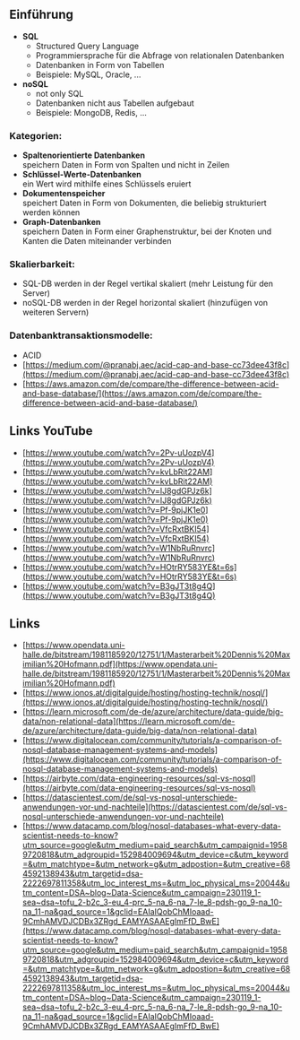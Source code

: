 ## Einführung

- **SQL**
  - Structured Query Language
  - Programmiersprache für die Abfrage von relationalen Datenbanken
  - Datenbanken in Form von Tabellen
  - Beispiele: MySQL, Oracle, ...
- **noSQL**
  - not only SQL
  - Datenbanken nicht aus Tabellen aufgebaut
  - Beispiele: MongoDB, Redis, ...

### Kategorien:
- **Spaltenorientierte Datenbanken**<br>
  speichern Daten in Form von Spalten und nicht in Zeilen
- **Schlüssel-Werte-Datenbanken**<br>
  ein Wert wird mithilfe eines Schlüssels eruiert
- **Dokumentenspeicher**<br>
  speichert Daten in Form von Dokumenten, die beliebig strukturiert werden können
- **Graph-Datenbanken**<br>
  speichern Daten in Form einer Graphenstruktur, bei der Knoten und Kanten die Daten miteinander verbinden

### Skalierbarkeit:
- SQL-DB werden in der Regel vertikal skaliert (mehr Leistung für den Server)
- noSQL-DB werden in der Regel horizontal skaliert (hinzufügen von weiteren Servern)

### Datenbanktransaktionsmodelle:
- ACID
- [https://medium.com/@pranabj.aec/acid-cap-and-base-cc73dee43f8c](https://medium.com/@pranabj.aec/acid-cap-and-base-cc73dee43f8c)
- [https://aws.amazon.com/de/compare/the-difference-between-acid-and-base-database/](https://aws.amazon.com/de/compare/the-difference-between-acid-and-base-database/)

## Links YouTube
- [https://www.youtube.com/watch?v=2Pv-uUozpV4](https://www.youtube.com/watch?v=2Pv-uUozpV4)
- [https://www.youtube.com/watch?v=kvLbRit22AM](https://www.youtube.com/watch?v=kvLbRit22AM)
- [https://www.youtube.com/watch?v=IJ8gdGPJz6k](https://www.youtube.com/watch?v=IJ8gdGPJz6k)
- [https://www.youtube.com/watch?v=Pf-9pjJK1e0](https://www.youtube.com/watch?v=Pf-9pjJK1e0)
- [https://www.youtube.com/watch?v=VfcRxtBKI54](https://www.youtube.com/watch?v=VfcRxtBKI54)
- [https://www.youtube.com/watch?v=W1NbRuRnvrc](https://www.youtube.com/watch?v=W1NbRuRnvrc)
- [https://www.youtube.com/watch?v=HOtrRY583YE&t=6s](https://www.youtube.com/watch?v=HOtrRY583YE&t=6s)
- [https://www.youtube.com/watch?v=B3gJT3t8g4Q](https://www.youtube.com/watch?v=B3gJT3t8g4Q)

## Links
- [https://www.opendata.uni-halle.de/bitstream/1981185920/12751/1/Masterarbeit%20Dennis%20Maximilian%20Hofmann.pdf](https://www.opendata.uni-halle.de/bitstream/1981185920/12751/1/Masterarbeit%20Dennis%20Maximilian%20Hofmann.pdf)
- [https://www.ionos.at/digitalguide/hosting/hosting-technik/nosql/](https://www.ionos.at/digitalguide/hosting/hosting-technik/nosql/)
- [https://learn.microsoft.com/de-de/azure/architecture/data-guide/big-data/non-relational-data](https://learn.microsoft.com/de-de/azure/architecture/data-guide/big-data/non-relational-data)
- [https://www.digitalocean.com/community/tutorials/a-comparison-of-nosql-database-management-systems-and-models](https://www.digitalocean.com/community/tutorials/a-comparison-of-nosql-database-management-systems-and-models)
- [https://airbyte.com/data-engineering-resources/sql-vs-nosql](https://airbyte.com/data-engineering-resources/sql-vs-nosql)
- [https://datascientest.com/de/sql-vs-nosql-unterschiede-anwendungen-vor-und-nachteile](https://datascientest.com/de/sql-vs-nosql-unterschiede-anwendungen-vor-und-nachteile)
- [https://www.datacamp.com/blog/nosql-databases-what-every-data-scientist-needs-to-know?utm_source=google&utm_medium=paid_search&utm_campaignid=19589720818&utm_adgroupid=152984009694&utm_device=c&utm_keyword=&utm_matchtype=&utm_network=g&utm_adpostion=&utm_creative=684592138943&utm_targetid=dsa-2222697811358&utm_loc_interest_ms=&utm_loc_physical_ms=20044&utm_content=DSA~blog~Data-Science&utm_campaign=230119_1-sea~dsa~tofu_2-b2c_3-eu_4-prc_5-na_6-na_7-le_8-pdsh-go_9-na_10-na_11-na&gad_source=1&gclid=EAIaIQobChMIoaad-9CmhAMVDJCDBx3ZRgd_EAMYASAAEgImFfD_BwE](https://www.datacamp.com/blog/nosql-databases-what-every-data-scientist-needs-to-know?utm_source=google&utm_medium=paid_search&utm_campaignid=19589720818&utm_adgroupid=152984009694&utm_device=c&utm_keyword=&utm_matchtype=&utm_network=g&utm_adpostion=&utm_creative=684592138943&utm_targetid=dsa-2222697811358&utm_loc_interest_ms=&utm_loc_physical_ms=20044&utm_content=DSA~blog~Data-Science&utm_campaign=230119_1-sea~dsa~tofu_2-b2c_3-eu_4-prc_5-na_6-na_7-le_8-pdsh-go_9-na_10-na_11-na&gad_source=1&gclid=EAIaIQobChMIoaad-9CmhAMVDJCDBx3ZRgd_EAMYASAAEgImFfD_BwE)

